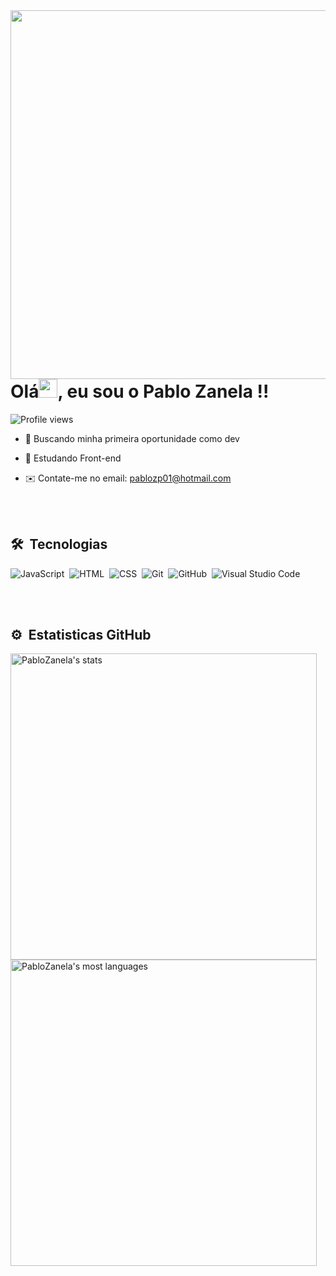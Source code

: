 <img align="right" height="590em" src="https://raw.githubusercontent.com/gist/PabloZanela/fd368743c7d7d75ab3de9770e20acaa8/raw/bfca75346e2dbee3ab9a6e0e88d23553d9f914de/githubcard.svg"/>
<h1 align="left">Olá<img src="https://raw.githubusercontent.com/kaueMarques/kaueMarques/master/hi.gif" height="30px">, eu sou o Pablo Zanela !!</h1>
<p align="left"> <img src="https://komarev.com/ghpvc/?username=PabloZanela&color=yellow" alt="Profile views" /> </p>


- 🚀 Buscando minha primeira oportunidade como dev

- 📕 Estudando Front-end

- ✉️ Contate-me no email: pablozp01@hotmail.com

<br><br>
## 🛠 &nbsp;Tecnologias

![JavaScript](https://img.shields.io/badge/-JavaScript-05122A?style=flat&logo=javascript)&nbsp;
![HTML](https://img.shields.io/badge/-HTML-05122A?style=flat&logo=HTML5)&nbsp;
![CSS](https://img.shields.io/badge/-CSS-05122A?style=flat&logo=CSS3&logoColor=1572B6)&nbsp;
![Git](https://img.shields.io/badge/-Git-05122A?style=flat&logo=git)&nbsp;
![GitHub](https://img.shields.io/badge/-GitHub-05122A?style=flat&logo=github)&nbsp;
![Visual Studio Code](https://img.shields.io/badge/-Visual%20Studio%20Code-05122A?style=flat&logo=visual-studio-code&logoColor=007ACC)&nbsp;

<br><br>

## ⚙️ &nbsp;Estatisticas GitHub

<p align="left">
<img width="490em" src="https://github-readme-stats.vercel.app/api?username=PabloZanela&show_icons=true&theme=vision-friendly-dark" alt="PabloZanela's stats"/>
<img width="490em" src="https://github-readme-stats.vercel.app/api/top-langs/?username=PabloZanela&layout=compact&theme=vision-friendly-dark" alt="PabloZanela's most languages"/>
</p>

<!--
<br><br>

## Contact

<p align="left" style="background:yellow">
<a href="https://twitter.com/Zanelapablo" target="_blank">
  <img align="center" src="https://img.shields.io/badge/-Zanelapablo-05122A?style=flat&logo=twitter" alt="twitter"/>  
</a>
<a href="https://linkedin.com/in/pablo-zanela" target="_blank">
  <img align="center" src="https://img.shields.io/badge/-PabloZanela-05122A?style=flat&logo=linkedin" alt="linkedin"/>
</a>
<a href="https://instagram.com/pablo_zanela" target="_blank">
 <img align="center" src="https://img.shields.io/badge/-pablo_zanela-05122A?style=flat&logo=instagram" alt="instagram"/>
</a>
</p>

-->
